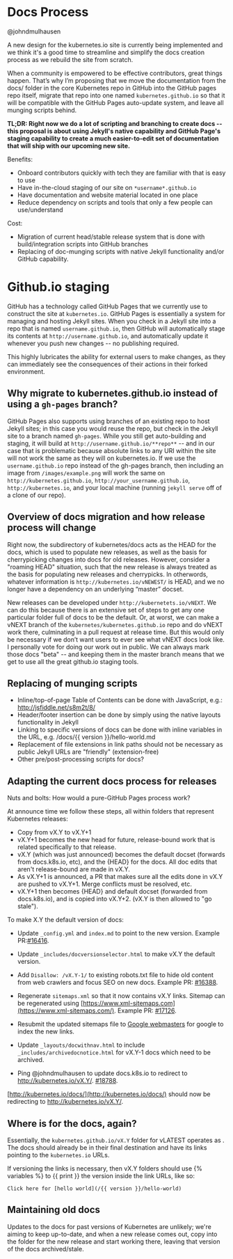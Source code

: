 # Docs Process

@johndmulhausen

A new design for the kubernetes.io site is currently being implemented and we think it's a good time to streamline and simplify the docs creation process as we rebuild the site from scratch.

When a community is empowered to be effective contributors, great things happen. That’s why I’m proposing that we move the documentation from the docs/ folder in the core Kubernetes repo in GitHub into the GitHub pages repo itself, migrate that repo into one named `kubernetes.github.io` so that it will be compatible with the GitHub Pages auto-update system, and leave all munging scripts behind.

**TL;DR: Right now we do a lot of scripting and branching to create docs -- this proposal is about using Jekyll's native capability and GitHub Page's staging capability to create a much easier-to-edit set of documentation that will ship with our upcoming new site.**

Benefits:

* Onboard contributors quickly with tech they are familiar with that is easy to use
* Have in-the-cloud staging of our site on `*username*.github.io`
* Have documentation and website material located in one place
* Reduce dependency on scripts and tools that only a few people can use/understand

Cost:

* Migration of current head/stable release system that is done with build/integration scripts into GitHub branches
* Replacing of doc-munging scripts with native Jekyll functionality and/or GitHub capability.

# Github.io staging

GitHub has a technology called GitHub Pages that we currently use to construct the site at `kubernetes.io`. GitHub Pages is essentially a system for managing and hosting Jekyll sites. When you check in a Jekyll site into a repo that is named `username.github.io`, then GitHub will automatically stage its contents at `http://username.github.io`, and automatically update it whenever you push new changes -- no publishing required.

This highly lubricates the ability for external users to make changes, as they can immediately see the consequences of their actions in their forked environment. 

## Why migrate to kubernetes.github.io instead of using a `gh-pages` branch?

GitHub Pages also supports using branches of an existing repo to host Jekyll sites; in this case you would reuse the repo, but check in the Jekyll site to a branch named `gh-pages`. While you still get auto-building and staging, it will build at `http://username.github.io/**repo**` -- and in our case that is problematic because absolute links to any URI within the site will not work the same as they will on kubernetes.io. If we use the `username.github.io` repo instead of the gh-pages branch, then including an image from `/images/example.png` will work the same on `http://kubernetes.github.io`, `http://your_username.github.io`, `http://kubernetes.io`, and your local machine (running `jekyll serve` off of a clone of our repo).

## Overview of docs migration and how release process will change

Right now, the subdirectory of kubernetes/docs acts as the HEAD for the docs, which is used to populate new releases, as well as the basis for cherrypicking changes into docs for old releases. However, consider a "roaming HEAD" situation, such that the new release is always treated as the basis for populating new releases and  cherrypicks. In otherwords, whatever information is `http://kubernetes.io/vNEWEST/` is HEAD, and we no longer have a dependency on an underlying “master” docset. 

New releases can be developed under `http://kubernetets.io/vNEXT`. We can do this because there is an extensive set of steps to get any one particular folder full of docs to be the default. Or, at worst, we can make a vNEXT branch of the `kubernetes/kubernetes.github.io` repo and do vNEXT work there, culminating in a pull request at release time. But this would only be necessary if we don’t want users to ever see what vNEXT docs look like. I personally vote for doing our work out in public. We can always mark those docs "beta" -- and keeping them in the master branch means that we get to use all the great github.io staging tools. 

## Replacing of munging scripts

- Inline/top-of-page Table of Contents can be done with JavaScript, e.g.: http://jsfiddle.net/s8m2t/8/
- Header/footer insertion can be done by simply using the native layouts functionality in Jekyll
- Linking to specific versions of docs can be done with inline variables in the URL, e.g. /docs/{{ version }}/hello-world.md
- Replacement of file extensions in link paths should not be necessary as public Jekyll URLs are "friendly" (extension-free)
- Other pre/post-processing scripts for docs?

## Adapting the current docs process for releases

Nuts and bolts: How would a pure-GitHub Pages process work? 

At announce time we follow these steps, all within folders that represent Kubernetes releases:

- Copy from vX.Y to vX.Y+1
- vX.Y+1 becomes the new head for future, release-bound work that is related specifically to that release.
- vX.Y (which was just announced) becomes the default docset (forwards from docs.k8s.io, etc), and the {HEAD} for the docs. All doc edits that aren't release-bound are made in vX.Y.
- As vX.Y+1 is announced, a PR that makes sure all the edits done in vX.Y are pushed to vX.Y+1. Merge conflicts must be resolved, etc.
- vX.Y+1 then becomes {HEAD} and default docset (forwarded from docs.k8s.io), and is copied into vX.Y+2. (vX.Y is then allowed to "go stale"). 

To make X.Y the default version of docs:

* Update `_config.yml` and `index.md` to point to the new version. Example PR:[#16416](https://github.com/kubernetes/kubernetes/pull/16416).

* Update `_includes/docversionselector.html` to make vX.Y the default version.

* Add `Disallow: /vX.Y-1/` to existing robots.txt file to hide old content from web crawlers and focus SEO on new docs. Example PR: [#16388](https://github.com/kubernetes/kubernetes/pull/16388).

* Regenerate `sitemaps.xml` so that it now contains vX.Y links. Sitemap can be regenerated using [https://www.xml-sitemaps.com](https://www.xml-sitemaps.com/). Example PR: [#17126](https://github.com/kubernetes/kubernetes/pull/17126).

* Resubmit the updated sitemaps file to [Google webmasters](https://www.google.com/webmasters/tools/sitemap-list?siteUrl=http://kubernetes.io/) for google to index the new links.

* Update `_layouts/docwithnav.html` to include `_includes/archivedocnotice.html` for vX.Y-1 docs which need to be archived.

* Ping @johndmulhausen to update docs.k8s.io to redirect to http://kubernetes.io/vX.Y/. [#18788](https://github.com/kubernetes/kubernetes/issues/18788).

[http://kubernetes.io/docs/](http://kubernetes.io/docs/) should now be redirecting to http://kubernetes.io/vX.Y/.

## Where is <HEAD> for the docs, again?

Essentially, the `kubernetes.github.io/vX.Y` folder for vLATEST operates as <HEAD>. The docs should already be in their final destination and have its links pointing to the `kubernetes.io` URLs.

If versioning the links is necessary, then vX.Y folders should use {% variables %} to {{ print }} the version inside the link URLs, like so:

    Click here for [hello world](/{{ version }}/hello-world)

## Maintaining old docs

Updates to the docs for past versions of Kubernetes are unlikely; we're aiming to keep <HEAD> up-to-date, and when a new release comes out, copy <HEAD> into the folder for the new release and start working there, leaving that version of the docs archived/stale. 

